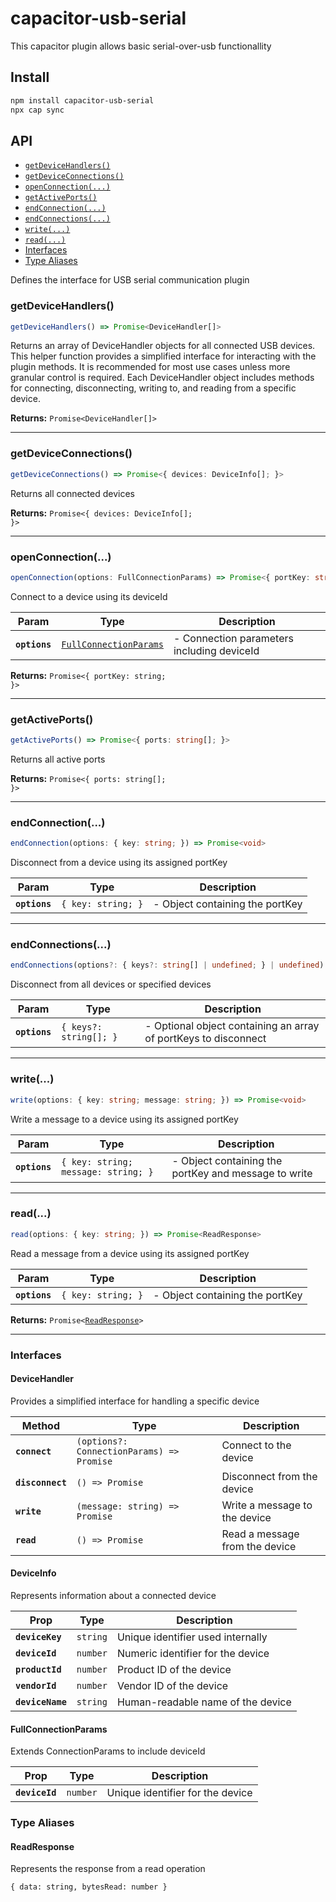 # capacitor-usb-serial

This capacitor plugin allows basic serial-over-usb functionallity

## Install

```bash
npm install capacitor-usb-serial
npx cap sync
```

## API

<docgen-index>

* [`getDeviceHandlers()`](#getdevicehandlers)
* [`getDeviceConnections()`](#getdeviceconnections)
* [`openConnection(...)`](#openconnection)
* [`getActivePorts()`](#getactiveports)
* [`endConnection(...)`](#endconnection)
* [`endConnections(...)`](#endconnections)
* [`write(...)`](#write)
* [`read(...)`](#read)
* [Interfaces](#interfaces)
* [Type Aliases](#type-aliases)

</docgen-index>

<docgen-api>
<!--Update the source file JSDoc comments and rerun docgen to update the docs below-->

Defines the interface for USB serial communication plugin

### getDeviceHandlers()

```typescript
getDeviceHandlers() => Promise<DeviceHandler[]>
```

Returns an array of DeviceHandler objects for all connected USB devices.
This helper function provides a simplified interface for interacting with the plugin methods. It is recommended for most use cases unless more granular control is required.
Each DeviceHandler object includes methods for connecting, disconnecting, writing to, and reading from a specific device.

**Returns:** <code>Promise&lt;DeviceHandler[]&gt;</code>

--------------------


### getDeviceConnections()

```typescript
getDeviceConnections() => Promise<{ devices: DeviceInfo[]; }>
```

Returns all connected devices

**Returns:** <code>Promise&lt;{ devices: DeviceInfo[]; }&gt;</code>

--------------------


### openConnection(...)

```typescript
openConnection(options: FullConnectionParams) => Promise<{ portKey: string; }>
```

Connect to a device using its deviceId

| Param         | Type                                                                  | Description                                |
| ------------- | --------------------------------------------------------------------- | ------------------------------------------ |
| **`options`** | <code><a href="#fullconnectionparams">FullConnectionParams</a></code> | - Connection parameters including deviceId |

**Returns:** <code>Promise&lt;{ portKey: string; }&gt;</code>

--------------------


### getActivePorts()

```typescript
getActivePorts() => Promise<{ ports: string[]; }>
```

Returns all active ports

**Returns:** <code>Promise&lt;{ ports: string[]; }&gt;</code>

--------------------


### endConnection(...)

```typescript
endConnection(options: { key: string; }) => Promise<void>
```

Disconnect from a device using its assigned portKey

| Param         | Type                          | Description                     |
| ------------- | ----------------------------- | ------------------------------- |
| **`options`** | <code>{ key: string; }</code> | - Object containing the portKey |

--------------------


### endConnections(...)

```typescript
endConnections(options?: { keys?: string[] | undefined; } | undefined) => Promise<void>
```

Disconnect from all devices or specified devices

| Param         | Type                              | Description                                                     |
| ------------- | --------------------------------- | --------------------------------------------------------------- |
| **`options`** | <code>{ keys?: string[]; }</code> | - Optional object containing an array of portKeys to disconnect |

--------------------


### write(...)

```typescript
write(options: { key: string; message: string; }) => Promise<void>
```

Write a message to a device using its assigned portKey

| Param         | Type                                           | Description                                          |
| ------------- | ---------------------------------------------- | ---------------------------------------------------- |
| **`options`** | <code>{ key: string; message: string; }</code> | - Object containing the portKey and message to write |

--------------------


### read(...)

```typescript
read(options: { key: string; }) => Promise<ReadResponse>
```

Read a message from a device using its assigned portKey

| Param         | Type                          | Description                     |
| ------------- | ----------------------------- | ------------------------------- |
| **`options`** | <code>{ key: string; }</code> | - Object containing the portKey |

**Returns:** <code>Promise&lt;<a href="#readresponse">ReadResponse</a>&gt;</code>

--------------------


### Interfaces


#### DeviceHandler

Provides a simplified interface for handling a specific device

| Method           | Type                                                       | Description                       |
| -----------------| ---------------------------------------------------------- | --------------------------------- |
| **`connect`**    | <code>(options?: ConnectionParams) => Promise<void></code> | Connect to the device             |
| **`disconnect`** | <code>() => Promise<void></code>                           | Disconnect from the device        |
| **`write`**      | <code>(message: string) => Promise<void></code>            | Write a message to the device     |
| **`read`**       | <code>() => Promise<ReadResponse></code>                   | Read a message from the device    |


#### DeviceInfo

Represents information about a connected device

| Prop             | Type                | Description                       |
| ---------------- | ------------------- | --------------------------------- |
| **`deviceKey`**  | <code>string</code> | Unique identifier used internally |
| **`deviceId`**   | <code>number</code> | Numeric identifier for the device |
| **`productId`**  | <code>number</code> | Product ID of the device          |
| **`vendorId`**   | <code>number</code> | Vendor ID of the device           |
| **`deviceName`** | <code>string</code> | Human-readable name of the device |


#### FullConnectionParams

Extends ConnectionParams to include deviceId

| Prop           | Type                | Description                      |
| -------------- | ------------------- | -------------------------------- |
| **`deviceId`** | <code>number</code> | Unique identifier for the device |


### Type Aliases


#### ReadResponse

Represents the response from a read operation

<code>{ data: string, bytesRead: number }</code>

</docgen-api>
